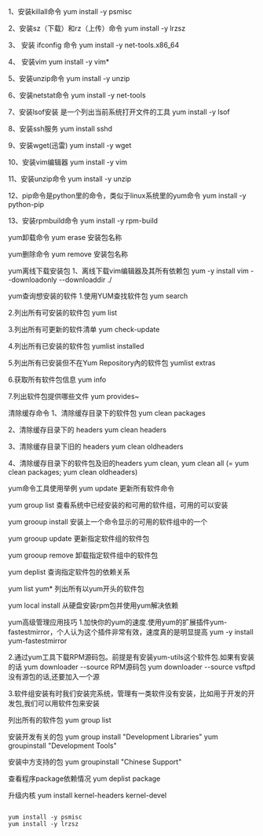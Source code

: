 1、安装killall命令
yum install -y psmisc

2、安装sz（下载）和rz（上传）命令
yum install -y lrzsz

3、 安装 ifconfig 命令
yum install -y net-tools.x86_64

4、 安装vim
yum install -y vim*

5、安装unzip命令
yum install -y unzip

6、安装netstat命令
yum install -y net-tools

7、安装lsof安装 是一个列出当前系统打开文件的工具
yum install -y lsof

8、安装ssh服务
yum install sshd

9、安装wget(迅雷)
yum install -y wget

10、安装vim编辑器
yum install -y vim

11、安装unzip命令
yum install -y unzip

12、pip命令是python里的命令，类似于linux系统里的yum命令
yum install -y python-pip

13、安装rpmbuild命令
yum install -y rpm-build

yum卸载命令
yum erase 安装包名称

yum删除命令
yum remove 安装包名称

yum离线下载安装包
1、离线下载vim编辑器及其所有依赖包
yum -y install vim --downloadonly --downloaddir ./

yum查询想安装的软件
1.使用YUM查找软件包
yum search

2.列出所有可安装的软件包
yum list

3.列出所有可更新的软件清单
yum check-update

4.列出所有已安装的软件包
yumlist installed

5.列出所有已安装但不在Yum Repository內的软件包
yumlist extras

6.获取所有软件包信息
yum info

7.列出软件包提供哪些文件
yum provides~

清除缓存命令
1、清除缓存目录下的软件包
yum clean packages

2、清除缓存目录下的 headers
yum clean headers

3、清除缓存目录下旧的 headers
yum clean oldheaders

4、清除缓存目录下的软件包及旧的headers
yum clean, yum clean all (= yum clean packages; yum clean oldheaders)

yum命令工具使用举例
yum update 更新所有软件命令

yum group list 查看系统中已经安装的和可用的软件组，可用的可以安装

yum grooup install 安装上一个命令显示的可用的软件组中的一个

yum grooup update 更新指定软件组的软件包

yum grooup remove 卸载指定软件组中的软件包

yum deplist 查询指定软件包的依赖关系

yum list yum* 列出所有以yum开头的软件包

yum local install 从硬盘安装rpm包并使用yum解决依赖

yum高级管理应用技巧
1.加快你的yum的速度.使用yum的扩展插件yum-fastestmirror，个人认为这个插件非常有效，速度真的是明显提高
yum -y install yum-fastestmirror

2.通过yum工具下载RPM源码包。前提是有安装yum-utils这个软件包.如果有安装的话
yum downloader --source RPM源码包
yum downloader --source vsftpd 没有源包的话,还要加入一个源

3.软件组安装有时我们安装完系统，管理有一类软件没有安装，比如用于开发的开发包,我们可以用软件包来安装

列出所有的软件包
yum group list

安装开发有关的包
yum group install "Development Libraries"
yum groupinstall "Development Tools"

安装中方支持的包
yum groupinstall "Chinese Support"

查看程序package依赖情况
yum deplist package

升级内核
yum install kernel-headers kernel-devel
```shell

yum install -y psmisc
yum install -y lrzsz
```